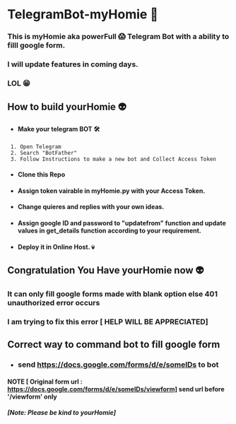 # TelegramBot-myHomie 🤖

### This is myHomie aka powerFull 😱 Telegram Bot with a ability to filll google form.
### I will update features in coming days.
### LOL 😁	

## How to build yourHomie 👽
- #### Make your telegram BOT 🛠️
```
 1. Open Telegram
 2. Search "BotFather"
 3. Follow Instructions to make a new bot and Collect Access Token
```
- #### Clone this Repo 
- #### Assign token vairable in myHomie.py with your Access Token.
- #### Change quieres and replies with your own ideas.
- #### Assign google ID and password to "updatefrom" function and update values in get_details function according to your requirement.
- #### Deploy it in Online Host. 💀
## Congratulation You Have yourHomie now 👽

### It can only fill google forms made with blank option else 401 unauthorized error occurs
### I am trying to fix this error [ HELP WILL BE APPRECIATED]

## Correct way to command bot to fill google form
- ### send https://docs.google.com/forms/d/e/someIDs to bot
#### NOTE [ Original form url : https://docs.google.com/forms/d/e/someIDs/viewform] send url before '/viewform' only

##### [Note: Please be kind to yourHomie]
